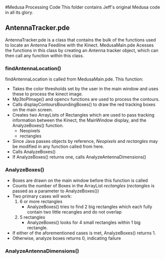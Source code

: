 #Medusa Processing Code
This folder contains Jeff's original Medusa code in all its glory.
## AntennaTracker.pde
AntennaTracker.pde is a class that contains the bulk of the functions used to locate an Antenna Feedline with the Kinect. MedusaMain.pde Acesses the functions in this class by creating an Antenna tracker object, which can then call any function within this class. 
### findAntennaLocation()
findAntennaLocation is called from MedusaMain.pde. This function: 
* Takes the color thresholds set by the user in the main window and uses these to process the kinect image.   
* Mp3toPImage() and opencv functions are used to process the contours. 
* Calls displayContoursBoundingBoxes() to draw the red tracking boxes on the main screen. 
* Creates two ArrayLists of Rectangles which are used to pass tracking information between the Kinect, the MainWindow display, and the AnalyzeBoxes() function. 
    * Neopixels
    * rectangles
* Since Java passes objects by reference, *Neopixels* and *rectangles* may be modified in any function called from here. 
* Calls AnalyzeBoxes()
* If AnalyzeBoxes() returns one, calls AnalyzeAntennaDimensions()

### AnalyzeBoxes()
* Boxes are drawn on the main window before this function is called
* Counts the number of Boxes in the ArrayList *rectangles* (*rectangles* is passed as a parameter to AnalyzeBoxes())
* Two primary cases will work: 
   1. 6 or more rectangles
      * AnalyzeBoxes() tries to find 2 big rectangles which each fully contain two little recangles and do not overlap 
   2. 5 rectangles
      * AnalyzeBoxes() looks for 4 small rectangles within 1 big rectangle.
* If either of the aforementioned cases is met, AnalyzeBoxes() returns 1.
* Otherwise, analyze boxes returns 0, indicating failure
### AnalyzeAntennaDimensions()


